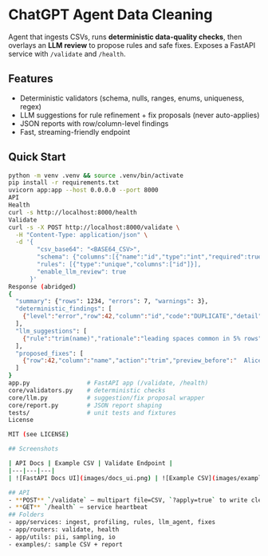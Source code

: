 # ChatGPT Agent Data Cleaning

Agent that ingests CSVs, runs **deterministic data-quality checks**, then overlays an **LLM review** to propose rules and safe fixes. Exposes a FastAPI service with `/validate` and `/health`.

## Features
- Deterministic validators (schema, nulls, ranges, enums, uniqueness, regex)
- LLM suggestions for rule refinement + fix proposals (never auto-applies)
- JSON reports with row/column-level findings
- Fast, streaming-friendly endpoint

## Quick Start
```bash
python -m venv .venv && source .venv/bin/activate
pip install -r requirements.txt
uvicorn app:app --host 0.0.0.0 --port 8000
API
Health
curl -s http://localhost:8000/health
Validate
curl -s -X POST http://localhost:8000/validate \
  -H "Content-Type: application/json" \
  -d '{
        "csv_base64": "<BASE64_CSV>",
        "schema": {"columns":[{"name":"id","type":"int","required":true}]},
        "rules": [{"type":"unique","columns":["id"]}],
        "enable_llm_review": true
      }'
Response (abridged)
{
  "summary": {"rows": 1234, "errors": 7, "warnings": 3},
  "deterministic_findings": [
    {"level":"error","row":42,"column":"id","code":"DUPLICATE","detail":"id=101"}
  ],
  "llm_suggestions": [
    {"rule":"trim(name)","rationale":"leading spaces common in 5% rows"}
  ],
  "proposed_fixes": [
    {"row":42,"column":"name","action":"trim","preview_before":"  Alice","preview_after":"Alice"}
  ]
}
app.py                # FastAPI app (/validate, /health)
core/validators.py    # deterministic checks
core/llm.py           # suggestion/fix proposal wrapper
core/report.py        # JSON report shaping
tests/                # unit tests and fixtures
License

MIT (see LICENSE)

## Screenshots

| API Docs | Example CSV | Validate Endpoint |
|---|---|---|
| ![FastAPI Docs UI](images/docs_ui.png) | ![Example CSV](images/example_csv.png) | ![FastAPI /validate](images/validate_ui.png) |

## API
- **POST** `/validate` — multipart file=CSV, `?apply=true` to write cleaned file  
- **GET** `/health` — service heartbeat
## Folders
- app/services: ingest, profiling, rules, llm_agent, fixes  
- app/routers: validate, health  
- app/utils: pii, sampling, io  
- examples/: sample CSV + report
